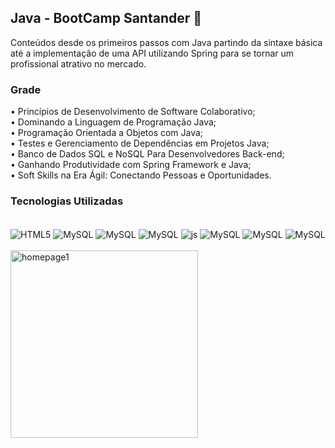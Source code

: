 ## Java - BootCamp Santander 🍵

Conteúdos desde os primeiros passos com Java partindo da sintaxe básica até a implementação de uma API utilizando Spring para se tornar um profissional atrativo no mercado.

### Grade

• Princípios de Desenvolvimento de Software Colaborativo;<br>
• Dominando a Linguagem de Programação Java;<br>
• Programação Orientada a Objetos com Java;<br>
• Testes e Gerenciamento de Dependências em Projetos Java;<br>
• Banco de Dados SQL e NoSQL Para Desenvolvedores Back-end;<br>
• Ganhando Produtividade com Spring Framework e Java;<br>
• Soft Skills na Era Ágil: Conectando Pessoas e Oportunidades.

### Tecnologias Utilizadas

<div style="display: inline_block"><br/>
    <img align="center" alt="HTML5"src="https://img.shields.io/badge/Java-ED8B00?style=for-the-badge&logo=openjdk&logoColor=white"/>
    <img align="center" alt="MySQL"src="https://img.shields.io/badge/Spring-6DB33F?style=for-the-badge&logo=spring&logoColor=white"/>
    <img align="center" alt="MySQL"src="https://img.shields.io/badge/GIT-E44C30?style=for-the-badge&logo=git&logoColor=white"/>
    <img align="center" alt="MySQL"src="https://img.shields.io/badge/GitHub-100000?style=for-the-badge&logo=github&logoColor=white"/>
    <img align="center" alt="js"src="https://img.shields.io/badge/MySQL-00000F?style=for-the-badge&logo=mysql&logoColor=white"/>
    <img align="center" alt="MySQL"src="https://img.shields.io/badge/MongoDB-4EA94B?style=for-the-badge&logo=mongodb&logoColor=white"/>
    <img align="center" alt="MySQL"src="https://img.shields.io/badge/Neo4j-018bff?style=for-the-badge&logo=neo4j&logoColor=white"/>
    <img align="center" alt="MySQL"src="https://img.shields.io/badge/MariaDB-003545?style=for-the-badge&logo=mariadb&logoColor=white"/>
</div><br/>

<div style="display: flex"><br/>
<img align="center" alt="homepage1"src="https://github.com/muriloalvesx/dio-bootcamp-java/assets/153781890/3bab3ea5-d4b9-45e7-93f7-c3d2e7d7c896" width="300px"/>
</div><br/>
